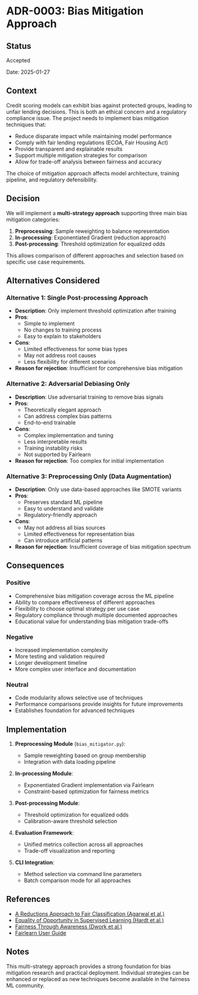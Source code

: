 # ADR-0003: Bias Mitigation Approach

## Status

Accepted

Date: 2025-01-27

## Context

Credit scoring models can exhibit bias against protected groups, leading to unfair lending decisions. This is both an ethical concern and a regulatory compliance issue. The project needs to implement bias mitigation techniques that:

- Reduce disparate impact while maintaining model performance
- Comply with fair lending regulations (ECOA, Fair Housing Act)
- Provide transparent and explainable results
- Support multiple mitigation strategies for comparison
- Allow for trade-off analysis between fairness and accuracy

The choice of mitigation approach affects model architecture, training pipeline, and regulatory defensibility.

## Decision

We will implement a **multi-strategy approach** supporting three main bias mitigation categories:

1. **Preprocessing**: Sample reweighting to balance representation
2. **In-processing**: Exponentiated Gradient (reduction approach)
3. **Post-processing**: Threshold optimization for equalized odds

This allows comparison of different approaches and selection based on specific use case requirements.

## Alternatives Considered

### Alternative 1: Single Post-processing Approach
- **Description**: Only implement threshold optimization after training
- **Pros**: 
  - Simple to implement
  - No changes to training process
  - Easy to explain to stakeholders
- **Cons**: 
  - Limited effectiveness for some bias types
  - May not address root causes
  - Less flexibility for different scenarios
- **Reason for rejection**: Insufficient for comprehensive bias mitigation

### Alternative 2: Adversarial Debiasing Only
- **Description**: Use adversarial training to remove bias signals
- **Pros**: 
  - Theoretically elegant approach
  - Can address complex bias patterns
  - End-to-end trainable
- **Cons**: 
  - Complex implementation and tuning
  - Less interpretable results
  - Training instability risks
  - Not supported by Fairlearn
- **Reason for rejection**: Too complex for initial implementation

### Alternative 3: Preprocessing Only (Data Augmentation)
- **Description**: Only use data-based approaches like SMOTE variants
- **Pros**: 
  - Preserves standard ML pipeline
  - Easy to understand and validate
  - Regulatory-friendly approach
- **Cons**: 
  - May not address all bias sources
  - Limited effectiveness for representation bias
  - Can introduce artificial patterns
- **Reason for rejection**: Insufficient coverage of bias mitigation spectrum

## Consequences

### Positive
- Comprehensive bias mitigation coverage across the ML pipeline
- Ability to compare effectiveness of different approaches
- Flexibility to choose optimal strategy per use case
- Regulatory compliance through multiple documented approaches
- Educational value for understanding bias mitigation trade-offs

### Negative
- Increased implementation complexity
- More testing and validation required
- Longer development timeline
- More complex user interface and documentation

### Neutral
- Code modularity allows selective use of techniques
- Performance comparisons provide insights for future improvements
- Establishes foundation for advanced techniques

## Implementation

1. **Preprocessing Module** (`bias_mitigator.py`):
   - Sample reweighting based on group membership
   - Integration with data loading pipeline

2. **In-processing Module**:
   - Exponentiated Gradient implementation via Fairlearn
   - Constraint-based optimization for fairness metrics

3. **Post-processing Module**:
   - Threshold optimization for equalized odds
   - Calibration-aware threshold selection

4. **Evaluation Framework**:
   - Unified metrics collection across all approaches
   - Trade-off visualization and reporting

5. **CLI Integration**:
   - Method selection via command line parameters
   - Batch comparison mode for all approaches

## References

- [A Reductions Approach to Fair Classification (Agarwal et al.)](https://arxiv.org/abs/1803.02453)
- [Equality of Opportunity in Supervised Learning (Hardt et al.)](https://arxiv.org/abs/1610.02413)
- [Fairness Through Awareness (Dwork et al.)](https://arxiv.org/abs/1104.3913)
- [Fairlearn User Guide](https://fairlearn.org/v0.8.0/user_guide/index.html)

## Notes

This multi-strategy approach provides a strong foundation for bias mitigation research and practical deployment. Individual strategies can be enhanced or replaced as new techniques become available in the fairness ML community.